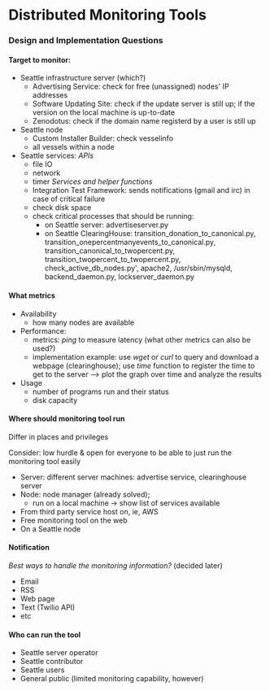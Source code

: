 # Distributed Monitoring Tools

### Design and Implementation Questions

#### Target to monitor:
- Seattle infrastructure server (which?)
  * Advertising Service: check for free (unassigned) nodes' IP addresses
  * Software Updating Site: check if the update server is still up; if the version on the local machine is up-to-date
  * Zenodotus: check if the domain name registerd by a user is still up 
- Seattle node
  * Custom Installer Builder: check vesselinfo
  * all vessels within a node
- Seattle services: 
_APIs_
  * file IO
  * network
  * timer
_Services and helper functions_
  * Integration Test Framework: sends notifications (gmail and irc) in case of critical failure
  * check disk space
  * check critical processes that should be running:
    * on Seattle server: advertiseserver.py
    * on Seattle ClearingHouse: transition\_donation\_to\_canonical.py, transition\_onepercentmanyevents\_to\_canonical.py, transition\_canonical\_to\_twopercent.py, transition\_twopercent\_to\_twopercent.py, check\_active\_db\_nodes.py', apache2, /usr/sbin/mysqld, backend\_daemon.py, lockserver\_daemon.py

#### What metrics
- Availability
  * how many nodes are available
- Performance: 
  * metrics: _ping_ to measure latency (what other metrics can also be used?)
  * implementation example: use _wget_ or _curl_ to query and download a webpage (clearinghouse); use _time_ function to register the time to get to the server --> plot the graph over time and analyze the results
- Usage
  * number of programs run and their status
  * disk capacity

#### Where should monitoring tool run
Differ in places and privileges

Consider: low hurdle & open for everyone to be able to just run the monitoring tool easily

- Server: different server machines: advertise service, clearinghouse server
- Node: node manager (already solved); 
  * run on a local machine -> show list of services available
- From third party service host on, ie, AWS
- Free monitoring tool on the web
- On a Seattle node

#### Notification
_Best ways to handle the monitoring information?_ (decided later)
- Email
- RSS
- Web page
- Text (Twilio API)
- etc

#### Who can run the tool
- Seattle server operator
- Seattle contributor 
- Seattle users 
- General public (limited monitoring capability, however)